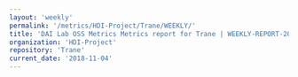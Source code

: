 ```yaml
---
layout: 'weekly'
permalink: '/metrics/HDI-Project/Trane/WEEKLY/'
title: 'DAI Lab OSS Metrics Metrics report for Trane | WEEKLY-REPORT-2018-11-04'
organization: 'HDI-Project'
repository: 'Trane'
current_date: '2018-11-04'
---
```


